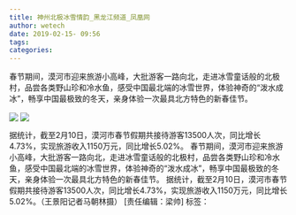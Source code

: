 ```yaml
---
title: 神州北极冰雪情韵_黑龙江频道_凤凰网
author: wetech
date: 2019-02-15- 09:56
tags: 
categories: 
---
```

春节期间，漠河市迎来旅游小高峰，大批游客一路向北，走进冰雪童话般的北极村，品尝各类野山珍和冷水鱼，感受中国最北端的冰雪世界，体验神奇的“泼水成冰”，畅享中国最极致的冬天，亲身体验一次最具北方特色的新春佳节。
<!-- more -->
                
<img align="center" border="0" src="http://p0.ifengimg.com/fck/2019_07/f7c61f13620f8f4_w500_h333.jpg" />
                
<img align="center" border="0" src="http://p2.ifengimg.com/a/2016/0810/204c433878d5cf9size1_w16_h16.png" />
            
据统计，截至2月10日，漠河市春节假期共接待游客13500人次，同比增长4.73%，实现旅游收入1150万元，同比增长5.02%。
春节期间，漠河市迎来旅游小高峰，大批游客一路向北，走进冰雪童话般的北极村，品尝各类野山珍和冷水鱼，感受中国最北端的冰雪世界，体验神奇的“泼水成冰”，畅享中国最极致的冬天，亲身体验一次最具北方特色的新春佳节。
据统计，截至2月10日，漠河市春节假期共接待游客13500人次，同比增长4.73%，实现旅游收入1150万元，同比增长5.02%。（王景阳记者马朝林摄）
[责任编辑：梁帅]
标签：
 
 
             
